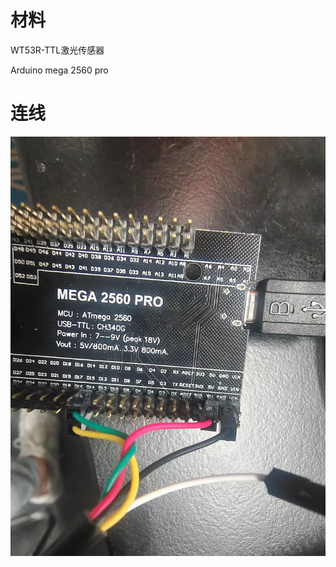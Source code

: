 # **材料**

WT53R-TTL激光传感器

Arduino mega 2560 pro

# **连线**

![img](https://github.com/jiang-xin-859300/Vector-Tensor/blob/main/LaserSensor/reference.jpg)

